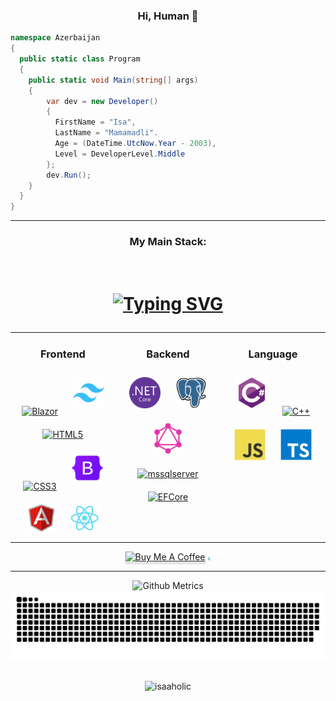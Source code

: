 <h3 align="center">Hi, Human 👋</h3>

```csharp
namespace Azerbaijan
{
  public static class Program
  {
    public static void Main(string[] args)
    {
        var dev = new Developer()
        {
          FirstName = "Isa",
          LastName = "Mamamadli".
          Age = (DateTime.UtcNow.Year - 2003),
          Level = DeveloperLevel.Middle
        };
        dev.Run();
    }
  }
}
```

<hr>

<h3 align="center">My Main Stack:</h3>
<br>

<table align="center">
<h1 align="center">

[![Typing SVG](https://readme-typing-svg.demolab.com?font=Fira+Code&duration=2000&pause=500&color=605CA9&center=true&vCenter=true&width=500&lines=Full+Stack+.NET+Developer;Who+is+he%3F;%40isaaholic)](https://git.io/typing-svg)

</h1>

<tr><td align="top" width="33%">

<h3 align="center">Frontend</h3>
<div align="center">  
<a href="https://dotnet.microsoft.com/en-us/apps/aspnet/web-apps/blazor" target="_blank"><img style="margin: 10px" src="https://cdn.worldvectorlogo.com/logos/blazor.svg" alt="Blazor" height="50" /></a>  
<a href="https://tailwindcss.com/" target="_blank"><img style="margin: 10px" src=https://github.com/devicons/devicon/blob/master/icons/tailwindcss/tailwindcss-plain.svg alt="TailwindCSS" height="50" /></a>
<br />
<a href="https://en.wikipedia.org/wiki/HTML5" target="_blank"><img style="margin: 10px" src="https://profilinator.rishav.dev/skills-assets/html5-original-wordmark.svg" alt="HTML5" height="50" /></a>   
<a href="https://www.w3schools.com/css/" target="_blank"><img style="margin: 10px" src="https://profilinator.rishav.dev/skills-assets/css3-original-wordmark.svg" alt="CSS3" height="50" /></a>
<a href="https://getbootstrap.com/" target="_blank"><img style="margin: 10px" src=https://github.com/devicons/devicon/blob/master/icons/bootstrap/bootstrap-original.svg alt="Bootstrap" height="50" /></a></a>
<br />
<a href="https://angular.io/" target="_blank"><img style="margin: 10px" src="https://github.com/devicons/devicon/blob/master/icons/angularjs/angularjs-original.svg" alt="Angular" height="45" /></a>
<a href="https://react.dev/" target="_blank"><img style="margin: 10px" src="https://github.com/devicons/devicon/blob/master/icons/react/react-original.svg" alt="React" height="45" /></a>
</div>

</td><td valign="top" width="33%">



<h3 align="center">Backend</h3>
<div align="center">  
<a href="https://dotnet.microsoft.com/en-us/apps/aspnet" target="_blank"><img style="margin: 10px" src=https://github.com/devicons/devicon/blob/master/icons/dotnetcore/dotnetcore-original.svg alt="ASP.NET WEB API" height="50" /></a>
<a href="https://www.postgresql.org/" target="_blank"><img style="margin: 10px" src=https://github.com/devicons/devicon/blob/master/icons/postgresql/postgresql-original.svg alt="PostgreSQL" height="50" /></a>
<a href="https://graphql.org/" target="_blank"><img style="margin: 10px" src=https://github.com/devicons/devicon/blob/master/icons/graphql/graphql-plain.svg alt="GraphQL" height="50" /></a>
<a href="https://www.microsoft.com/en-us/sql-server/" target="_blank"><img style="margin: 10px;" src=https://www.svgrepo.com/show/303229/microsoft-sql-server-logo.svg alt="mssqlserver" height="50" /></a>
<a href="https://learn.microsoft.com/en-us/ef/" target="_blank"><img style="margin: 10px" src=https://codeopinion.com/wp-content/uploads/2017/10/Bitmap-MEDIUM_Entity-Framework-Core-Logo_2colors_Square_Boxed_RGB.png alt="EFCore" height="50" /></a>
</div>

</td><td valign="top" width="33%">



<h3 align="center">Language</h3>
<div align="center">  
<a href="https://dotnet.microsoft.com/en-us/" target="_blank"><img style="margin: 10px" src=https://github.com/devicons/devicon/blob/master/icons/csharp/csharp-original.svg alt="C#" height="50" /></a>
<a href="https://www.cplusplus.com/" target="_blank"><img style="margin: 10px" src="https://profilinator.rishav.dev/skills-assets/cplusplus-original.svg" alt="C++" height="50" /></a>
<br />
<a href="https://www.javascript.com/" target="_blank"><img style="margin: 10px" src=https://raw.githubusercontent.com/devicons/devicon/master/icons/javascript/javascript-original.svg alt="javascript" height="50" /></a>  
<a href="https://www.typescriptlang.org/" target="_blank"><img style="margin: 10px" src="https://github.com/devicons/devicon/blob/master/icons/typescript/typescript-original.svg" alt="typescript" height="50" /></a>  


</div>
</td></tr></table>

<div align="center">
  <p align="center">
<a href="https://www.buymeacoffee.com/isaaholic" target="_blank"><img src="https://www.buymeacoffee.com/assets/img/custom_images/orange_img.png" alt="Buy Me A Coffee" style="height: 41px !important;width: 174px !important;box-shadow: 0px 3px 2px 0px rgba(190, 190, 190, 0.5) !important;-webkit-box-shadow: 0px 3px 2px 0px rgba(190, 190, 190, 0.5) !important;" ></a>
    <img height="5" src=https://github.com/devicons/devicon/blob/master/icons/flutter/flutter-original.svg alt="Flutter" />
<hr>
</p>
<!--
<div style:"align-items: center">
  <img height="180em" src="https://github-readme-stats.vercel.app/api/top-langs/?username=isaaholic&layout=compact&langs_count=7&theme=dracula"/>
</div>
-->
  <div style:"align-items: center">
<img width="500" src="https://metrics.lecoq.io/isaaholic" alt="Github Metrics">
</div>
  <img  src="https://github.com/1999AZZAR/1999AZZAR/blob/main/resources/img/grid-snake.svg"
       alt="snake" />
</div>
<br>
<p align="center"><p align="center"> <img src="https://komarev.com/ghpvc/?username=isaaholic" alt="isaaholic"/> </p>  </p>
<br>

